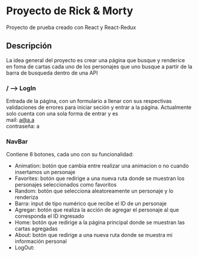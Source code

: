 # Proyecto de Rick & Morty

Proyecto de prueba creado con React y React-Redux

## Descripción

La idea general del proyecto es crear una página que busque y renderice en foma de cartas cada uno de los personajes que uno busque
a partir de la barra de busqueda dentro de una API

### / --> LogIn

Entrada de la página, con un formulario a llenar con sus respectivas validaciones de errores para iniciar seción y entrar a la página.
Actualmente solo cuenta con una sola forma de entrar y es <br/> 
mail: a@a.a <br/>
contraseña: a

### NavBar

Contiene 8 botones, cada uno con su funcionalidad:
- Animation: botón que cambia entre realizar una animacion o no cuando insertamos un personaje
- Favorites: botón que redirige a una nueva ruta donde se muestran los personajes seleccionados como favoritos
- Random: botón que selecciona aleatoreamente un personaje y lo renderiza
- Barra: input de tipo numérico que recibe el ID de un personaje
- Agregar: botón que realiza la acción de agregar el personaje al que corresponda el ID ingresado
- Home: botón que redirige a la página principal donde se muestran las cartas agregadas
- About: botón que redirige a una nueva ruta donde se muestra mi información personal
- LogOut: